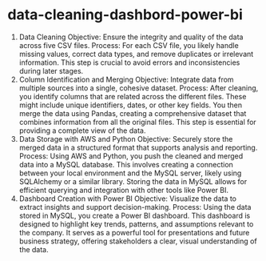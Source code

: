 # data-cleaning-dashbord-power-bi

1. Data Cleaning
Objective: Ensure the integrity and quality of the data across five CSV files.
Process: For each CSV file, you likely handle missing values, correct data types, and remove duplicates or irrelevant information. This step is crucial to avoid errors and inconsistencies during later stages.
2. Column Identification and Merging
Objective: Integrate data from multiple sources into a single, cohesive dataset.
Process: After cleaning, you identify columns that are related across the different files. These might include unique identifiers, dates, or other key fields. You then merge the data using Pandas, creating a comprehensive dataset that combines information from all the original files. This step is essential for providing a complete view of the data.
3. Data Storage with AWS and Python
Objective: Securely store the merged data in a structured format that supports analysis and reporting.
Process: Using AWS and Python, you push the cleaned and merged data into a MySQL database. This involves creating a connection between your local environment and the MySQL server, likely using SQLAlchemy or a similar library. Storing the data in MySQL allows for efficient querying and integration with other tools like Power BI.
4. Dashboard Creation with Power BI
Objective: Visualize the data to extract insights and support decision-making.
Process: Using the data stored in MySQL, you create a Power BI dashboard. This dashboard is designed to highlight key trends, patterns, and assumptions relevant to the company. It serves as a powerful tool for presentations and future business strategy, offering stakeholders a clear, visual understanding of the data.
